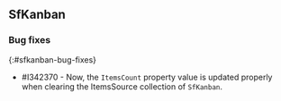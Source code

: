 ## SfKanban

### Bug fixes
{:#sfkanban-bug-fixes}

* \#I342370 - Now, the `ItemsCount` property value is updated properly when clearing the ItemsSource collection of `SfKanban`.
